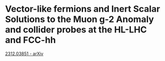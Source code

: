 # Vector-like fermions and Inert Scalar Solutions to the Muon g-2 Anomaly and collider probes at the HL-LHC and FCC-hh
[2312.03851 - arXiv](https://arxiv.org/abs/2312.03851)
